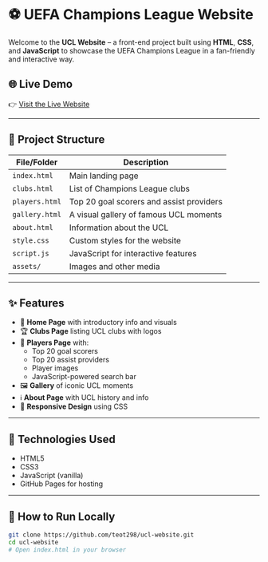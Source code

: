 # ⚽ UEFA Champions League Website

Welcome to the **UCL Website** – a front-end project built using **HTML**, **CSS**, and **JavaScript** to showcase the UEFA Champions League in a fan-friendly and interactive way.


## 🌐 Live Demo

👉 [Visit the Live Website](https://teot298.github.io/ucl-website/)

---

## 📁 Project Structure

| File/Folder     | Description                                      |
|------------------|--------------------------------------------------|
| `index.html`     | Main landing page                                |
| `clubs.html`     | List of Champions League clubs                   |
| `players.html`   | Top 20 goal scorers and assist providers         |
| `gallery.html`   | A visual gallery of famous UCL moments           |
| `about.html`     | Information about the UCL                        |
| `style.css`      | Custom styles for the website                    |
| `script.js`      | JavaScript for interactive features              |
| `assets/`        | Images and other media                          |

---

## ✨ Features

- 🎯 **Home Page** with introductory info and visuals
- 🏆 **Clubs Page** listing UCL clubs with logos
- 👟 **Players Page** with:
  - Top 20 goal scorers
  - Top 20 assist providers
  - Player images
  - JavaScript-powered search bar
- 🖼️ **Gallery** of iconic UCL moments
- ℹ️ **About Page** with UCL history and info
- 📱 **Responsive Design** using CSS

---

## 🔧 Technologies Used

- HTML5
- CSS3
- JavaScript (vanilla)
- GitHub Pages for hosting

---

## 🚀 How to Run Locally

```bash
git clone https://github.com/teot298/ucl-website.git
cd ucl-website
# Open index.html in your browser
